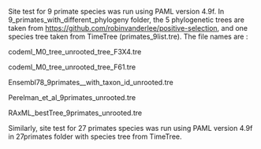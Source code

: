 Site test for 9 primate species was run using PAML version 4.9f. In 9_primates_with_different_phylogeny folder, the 5 phylogenetic trees are taken from  https://github.com/robinvanderlee/positive-selection, and one species tree taken from TimeTree (primates_9list.tre).
The file names are :

codeml_M0_tree_unrooted_tree_F3X4.tre

codeml_M0_tree_unrooted_tree_F61.tre

Ensembl78_9primates__with_taxon_id_unrooted.tre

Perelman_et_al_9primates_unrooted.tre

RAxML_bestTree_9primates_unrooted.tre

Similarly, site test for 27 primates species was run using PAML version 4.9f in 27primates folder with species tree from TimeTree.

